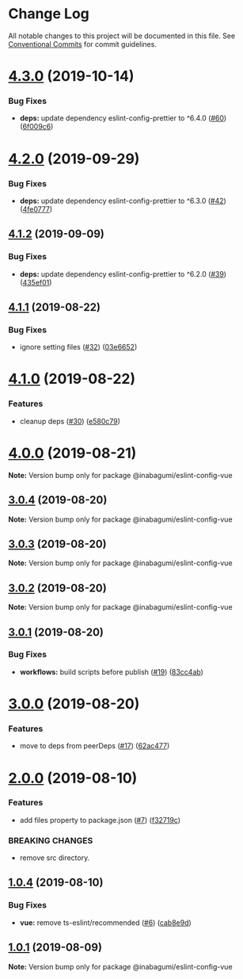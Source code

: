 # Change Log

All notable changes to this project will be documented in this file.
See [Conventional Commits](https://conventionalcommits.org) for commit guidelines.

# [4.3.0](https://github.com/inabagumi/eslint-config/compare/v4.2.0...v4.3.0) (2019-10-14)


### Bug Fixes

* **deps:** update dependency eslint-config-prettier to ^6.4.0 ([#60](https://github.com/inabagumi/eslint-config/issues/60)) ([6f009c6](https://github.com/inabagumi/eslint-config/commit/6f009c6))





# [4.2.0](https://github.com/inabagumi/eslint-config/compare/v4.1.2...v4.2.0) (2019-09-29)


### Bug Fixes

* **deps:** update dependency eslint-config-prettier to ^6.3.0 ([#42](https://github.com/inabagumi/eslint-config/issues/42)) ([4fe0777](https://github.com/inabagumi/eslint-config/commit/4fe0777))





## [4.1.2](https://github.com/inabagumi/eslint-config/compare/v4.1.1...v4.1.2) (2019-09-09)


### Bug Fixes

* **deps:** update dependency eslint-config-prettier to ^6.2.0 ([#39](https://github.com/inabagumi/eslint-config/issues/39)) ([435ef01](https://github.com/inabagumi/eslint-config/commit/435ef01))





## [4.1.1](https://github.com/inabagumi/eslint-config/compare/v4.1.0...v4.1.1) (2019-08-22)


### Bug Fixes

* ignore setting files ([#32](https://github.com/inabagumi/eslint-config/issues/32)) ([03e6652](https://github.com/inabagumi/eslint-config/commit/03e6652))





# [4.1.0](https://github.com/inabagumi/eslint-config/compare/v4.0.0...v4.1.0) (2019-08-22)


### Features

* cleanup deps ([#30](https://github.com/inabagumi/eslint-config/issues/30)) ([e580c79](https://github.com/inabagumi/eslint-config/commit/e580c79))





# [4.0.0](https://github.com/inabagumi/eslint-config/compare/v3.0.4...v4.0.0) (2019-08-21)

**Note:** Version bump only for package @inabagumi/eslint-config-vue





## [3.0.4](https://github.com/inabagumi/eslint-config/compare/v3.0.3...v3.0.4) (2019-08-20)

**Note:** Version bump only for package @inabagumi/eslint-config-vue





## [3.0.3](https://github.com/inabagumi/eslint-config/compare/v3.0.2...v3.0.3) (2019-08-20)

**Note:** Version bump only for package @inabagumi/eslint-config-vue





## [3.0.2](https://github.com/inabagumi/eslint-config/compare/v3.0.1...v3.0.2) (2019-08-20)

**Note:** Version bump only for package @inabagumi/eslint-config-vue





## [3.0.1](https://github.com/inabagumi/eslint-config/compare/v3.0.0...v3.0.1) (2019-08-20)


### Bug Fixes

* **workflows:** build scripts before publish ([#19](https://github.com/inabagumi/eslint-config/issues/19)) ([83cc4ab](https://github.com/inabagumi/eslint-config/commit/83cc4ab))





# [3.0.0](https://github.com/inabagumi/eslint-config/compare/v2.1.0...v3.0.0) (2019-08-20)


### Features

* move to deps from peerDeps ([#17](https://github.com/inabagumi/eslint-config/issues/17)) ([62ac477](https://github.com/inabagumi/eslint-config/commit/62ac477))





# [2.0.0](https://github.com/inabagumi/eslint-config/compare/v1.0.4...v2.0.0) (2019-08-10)


### Features

* add files property to package.json ([#7](https://github.com/inabagumi/eslint-config/issues/7)) ([f32719c](https://github.com/inabagumi/eslint-config/commit/f32719c))


### BREAKING CHANGES

* remove src directory.





## [1.0.4](https://github.com/inabagumi/eslint-config/compare/v1.0.3...v1.0.4) (2019-08-10)


### Bug Fixes

* **vue:** remove ts-eslint/recommended ([#6](https://github.com/inabagumi/eslint-config/issues/6)) ([cab8e9d](https://github.com/inabagumi/eslint-config/commit/cab8e9d))





## [1.0.1](https://github.com/inabagumi/eslint-config/compare/v1.0.0...v1.0.1) (2019-08-09)

**Note:** Version bump only for package @inabagumi/eslint-config-vue
